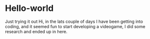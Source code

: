 # Hello-world
Just trying it out
Hi, in the lats couple of days I have been getting into coding, and it seemed fun to start developing a videogame, I did some research and ended up in here. 
